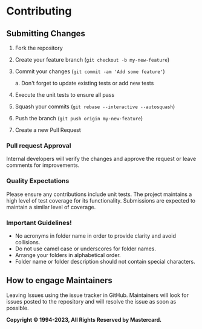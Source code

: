 # Contributing

## Submitting Changes
1. Fork the repository
2. Create your feature branch (`git checkout -b my-new-feature`)
3. Commit your changes (`git commit -am 'Add some feature'`)
    
    a. Don't forget to update existing tests or add new tests
    
4. Execute the unit tests to ensure all pass
5. Squash your commits (`git rebase --interactive --autosquash`)
6. Push the branch (`git push origin my-new-feature`)
7. Create a new Pull Request

### Pull request Approval

Internal developers will verify the changes and approve the request or leave comments for improvements.

### Quality Expectations
Please ensure any contributions include unit tests. The project maintains a high level of test coverage for its functionality.
Submissions are expected to maintain a similar level of coverage.

### Important Guidelines!

- No acronyms in folder name in order to provide clarity and avoid collisions.
- Do not use camel case or underscores for folder names.
- Arrange your folders in alphabetical order.
- Folder name or folder description should not contain special characters.
  
## How to engage Maintainers
Leaving Issues using the issue tracker in GitHub.
Maintainers will look for issues posted to the repository and will resolve the issue as soon as possible.

**Copyright © 1994-2023, All Rights Reserved by Mastercard.**